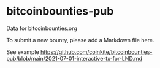 # bitcoinbounties-pub
Data for bitcoinbounties.org

To submit a new bounty, please add a Markdown file here.

See example https://github.com/coinkite/bitcoinbounties-pub/blob/main/2021-07-01-interactive-tx-for-LND.md
